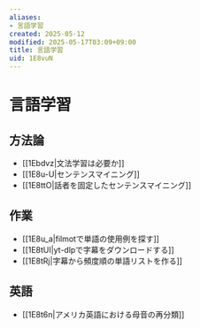 ```yaml
---
aliases:
- 言語学習
created: 2025-05-12
modified: 2025-05-17T03:09+09:00
title: 言語学習
uid: 1E8vuN
---
```


# 言語学習

## 方法論

- [[1Ebdvz|文法学習は必要か]]
- [[1E8u-U|センテンスマイニング]]
- [[1E8ttO|話者を固定したセンテンスマイニング]]

## 作業

- [[1E8u_a|filmotで単語の使用例を探す]]
- [[1E8tUI|yt-dlpで字幕をダウンロードする]]
- [[1E8tRj|字幕から頻度順の単語リストを作る]]

## 英語

- [[1E8t6n|アメリカ英語における母音の再分類]]